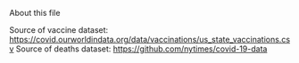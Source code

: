 About this file

Source of vaccine dataset: https://covid.ourworldindata.org/data/vaccinations/us_state_vaccinations.csv
Source of deaths dataset: https://github.com/nytimes/covid-19-data

